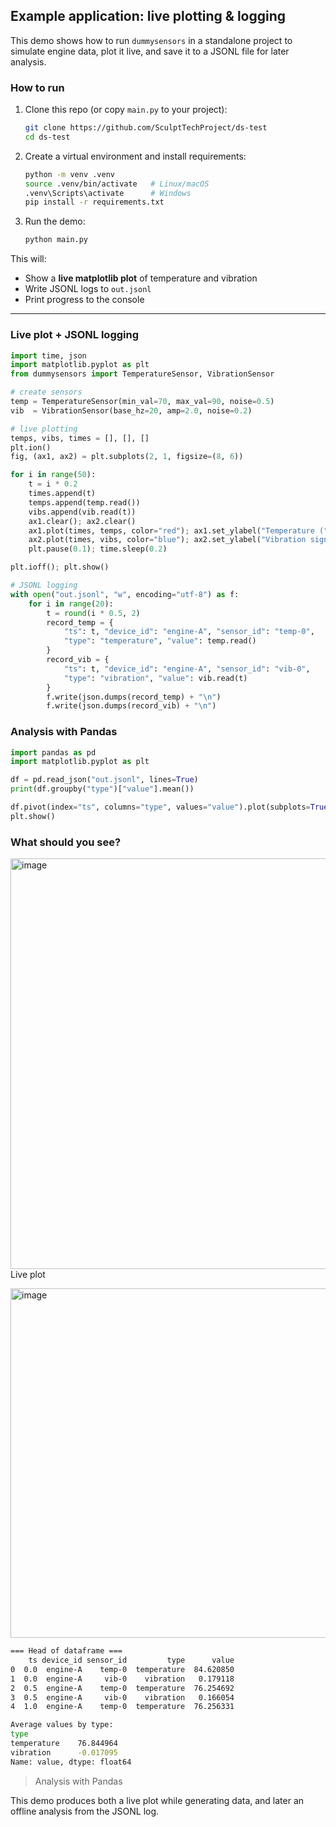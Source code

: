 ## Example application: live plotting & logging

This demo shows how to run `dummysensors` in a standalone project to simulate engine data, plot it live, and save it to a JSONL file for later analysis.

### How to run

1. Clone this repo (or copy `main.py` to your project):
   ```bash
   git clone https://github.com/SculptTechProject/ds-test
   cd ds-test
   ```
2. Create a virtual environment and install requirements:
   ```bash
   python -m venv .venv
   source .venv/bin/activate   # Linux/macOS
   .venv\Scripts\activate      # Windows
   pip install -r requirements.txt
   ```
3. Run the demo:
   ```bash
   python main.py
   ```

This will:

* Show a **live matplotlib plot** of temperature and vibration
* Write JSONL logs to `out.jsonl`
* Print progress to the console

---

### Live plot + JSONL logging

```python
import time, json
import matplotlib.pyplot as plt
from dummysensors import TemperatureSensor, VibrationSensor

# create sensors
temp = TemperatureSensor(min_val=70, max_val=90, noise=0.5)
vib  = VibrationSensor(base_hz=20, amp=2.0, noise=0.2)

# live plotting
temps, vibs, times = [], [], []
plt.ion()
fig, (ax1, ax2) = plt.subplots(2, 1, figsize=(8, 6))

for i in range(50):
    t = i * 0.2
    times.append(t)
    temps.append(temp.read())
    vibs.append(vib.read(t))
    ax1.clear(); ax2.clear()
    ax1.plot(times, temps, color="red"); ax1.set_ylabel("Temperature (°C)")
    ax2.plot(times, vibs, color="blue"); ax2.set_ylabel("Vibration signal"); ax2.set_xlabel("Time (s)")
    plt.pause(0.1); time.sleep(0.2)

plt.ioff(); plt.show()

# JSONL logging
with open("out.jsonl", "w", encoding="utf-8") as f:
    for i in range(20):
        t = round(i * 0.5, 2)
        record_temp = {
            "ts": t, "device_id": "engine-A", "sensor_id": "temp-0",
            "type": "temperature", "value": temp.read()
        }
        record_vib = {
            "ts": t, "device_id": "engine-A", "sensor_id": "vib-0",
            "type": "vibration", "value": vib.read(t)
        }
        f.write(json.dumps(record_temp) + "\n")
        f.write(json.dumps(record_vib) + "\n")
```

### Analysis with Pandas

```python
import pandas as pd
import matplotlib.pyplot as plt

df = pd.read_json("out.jsonl", lines=True)
print(df.groupby("type")["value"].mean())

df.pivot(index="ts", columns="type", values="value").plot(subplots=True)
plt.show()
```

### What should you see?
<img width="790" height="657" alt="image" src="https://github.com/user-attachments/assets/132a7800-9c51-4ae5-93f9-7327382fd806" /> Live plot

<img width="785" height="559" alt="image" src="https://github.com/user-attachments/assets/4f22a680-b81f-49e6-ab01-3d7424335ceb" />

```bash
=== Head of dataframe ===
    ts device_id sensor_id         type      value
0  0.0  engine-A    temp-0  temperature  84.620850
1  0.0  engine-A     vib-0    vibration   0.179118
2  0.5  engine-A    temp-0  temperature  76.254692
3  0.5  engine-A     vib-0    vibration   0.166054
4  1.0  engine-A    temp-0  temperature  76.256331

Average values by type:
type
temperature    76.844964
vibration      -0.017095
Name: value, dtype: float64
```
> Analysis with Pandas

This demo produces both a live plot while generating data, and later an offline analysis from the JSONL log.

